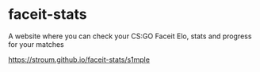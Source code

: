 # faceit-stats
A website where you can check your CS:GO Faceit Elo, stats and progress for your matches

https://stroum.github.io/faceit-stats/s1mple
